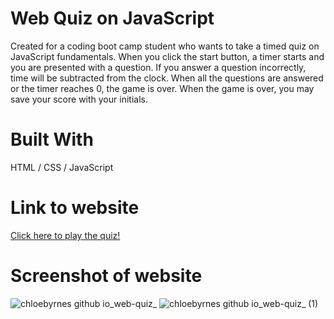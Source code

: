 # Web Quiz on JavaScript
Created for a coding boot camp student who wants to take a timed quiz on JavaScript fundamentals.
When you click the start button, a timer starts and you are presented with a question.
If you answer a question incorrectly, time will be subtracted from the clock.
When all the questions are answered or the timer reaches 0, the game is over.
When the game is over, you may save your score with your initials.

# Built With
HTML / CSS / JavaScript

# Link to website
[Click here to play the quiz!](https://chloebyrnes.github.io/web-quiz/)

# Screenshot of website
![chloebyrnes github io_web-quiz_](https://user-images.githubusercontent.com/107075274/177674065-c8448ad7-fa8a-4411-bf32-22a7356aa39b.png)
![chloebyrnes github io_web-quiz_ (1)](https://user-images.githubusercontent.com/107075274/177674076-d0945b0e-6746-46b4-9a58-9c5160d5ef3e.png)
